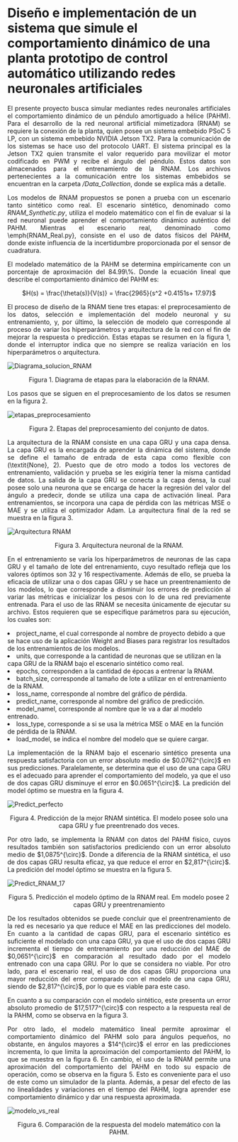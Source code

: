 # Diseño e implementación de un sistema que simule el comportamiento dinámico de una planta prototipo de control automático utilizando redes neuronales artificiales

<p align = justify>
El presente proyecto busca simular mediantes redes neuronales artificiales el comportamiento dinámico de un péndulo amortiguado a hélice (PAHM). Para el desarrollo de la red neuronal artificial mimetizadora (RNAM) se requiere la conexión de la planta, quien posee un sistema embebido PSoC 5 LP, con un sistema embebido NVIDIA Jetson TX2. Para la comunicación de los sistemas se hace uso del protocolo UART. El sistema principal es la Jetson TX2 quien transmite el valor requerido para movilizar el motor codificado en PWM y recibe el ángulo del péndulo. Estos datos son almacenados para el entrenamiento de la RNAM. Los archivos pertenecientes a la comunicación entre los sistemas embebidos se encuentran en la carpeta <em>/Data_Collection</em>, donde se explica más a detalle.

<p align = justify>
Los modelos de RNAM propuestos se ponen a prueba con un escenario tanto sintético como real. El escenario sintético, denominado como <em>RNAM_Synthetic.py</em>, utiliza el modelo matemático con el fin de evaluar si la red neuronal puede aprender el comportamiento dinámico auténtico del PAHM. Mientras el escenario real, denominado como \emph{RNAM_Real.py}, consiste en el uso de datos físicos del PAHM, donde existe influencia de la incertidumbre proporcionada por el sensor de cuadratura.

<p align = justify>
El modelado matemático de la PAHM se determina empíricamente con un porcentaje de aproximación del 84.99\%. Donde la ecuación lineal que describe el comportamiento dinámico del PAHM es:

<p align = center>
  $H(s) = \frac{\theta(s)}{V(s)} = \frac{2965}{s^2 +0.4151s+ 17.97}$  

<p align = justify>
El proceso de diseño de la RNAM tiene tres etapas: el preprocesamiento de los datos, selección e implementación del modelo neuronal y su entrenamiento, y, por último, la selección de modelo que corresponde al proceso de variar los hiperparámetros y arquitectura de la red con el fin de mejorar la respuesta o predicción. Estas etapas se resumen en la figura 1, donde el interruptor indica que no siempre se realiza variación en los hiperparámetros o arquitectura.

![Diagrama_solucion_RNAM](https://user-images.githubusercontent.com/79665536/202080098-d4d3eb9e-5302-413f-a2d5-493c76895aed.svg)
<p align = center>
Figura 1. Diagrama de etapas para la elaboración de la RNAM.

<p align = justify>
Los pasos que se siguen en el preprocesamiento de los datos se resumen en la figura 2.

![etapas_preprocesamiento](https://user-images.githubusercontent.com/79665536/202080952-93cd17b4-6dac-4b94-8391-ff2d77884d27.svg)
<p align = center>
Figura 2. Etapas del preprocesamiento del conjunto de datos.

<p align = justify>
La arquitectura de la RNAM consiste en una capa GRU y una capa densa. La capa GRU es la encargada de aprender la dinámica del sistema, donde se define el tamaño de entrada de esta capa como flexible con (\textit{None}, 2). Puesto que de otro modo a todos los vectores de entrenamiento, validación y prueba se les exigiría tener la misma cantidad de datos. La salida de la capa GRU se conecta a la capa densa, la cual posee solo una neurona que se encarga de hacer la regresión del valor del ángulo a predecir, donde se utiliza una capa de activación lineal. Para entrenamientos, se incorpora una capa de pérdida con las métricas MSE o MAE y se utiliza el optimizador Adam. La arquitectura final de la red se muestra en la figura 3. 

![Arquitectura RNAM](https://user-images.githubusercontent.com/79665536/202080510-57b35954-6ed4-4b93-a0fa-95b68014990c.svg)
<p align = center>
Figura 3. Arquitectura neuronal de la RNAM.

<p align = justify>
En el entrenamiento se varía los hiperparámetros de neuronas de las capa GRU y el tamaño de lote del entrenamiento, cuyo resultado refleja que los valores óptimos son 32 y 16 respectivamente. Además de ello, se prueba la eficacia de utilizar una o dos capas GRU y se hace un preentrenamiento de los modelos, lo que corresponde a disminuir los errores de predicción al variar las métricas e inicializar los pesos con lo de una red previamente entrenada. Para el uso de las RNAM se necesita únicamente de ejecutar su archivo. Estos requieren que se especifique parámetros para su ejecución, los cuales son:

<p align = justify>
<li>project_name, el cual corresponde al nombre de proyecto debido a que se hace uso de la aplicación Weight and Biases para registrar los resultados de los entrenamientos de los modelos.</li>
<li>units, que corresponde a la cantidad de neuronas que se utilizan en la capa GRU de la RNAM bajo el escenario sintético como real.</li>
<li>epochs, corresponden a la cantidad de épocas a entrenar la RNAM.</li>
<li>batch_size, corresponde al tamaño de lote a utilizar en el entrenamiento de la RNAM.</li>
<li>loss_name, corresponde al nombre del gráfico de pérdida.</li>
<li>predict_name, corresponde al nombre del gráfico de predicción.</li>
<li>model_namel, corresponde al nombre que le va a dar al modelo entrenado.</li>
<li>loss_type, corresponde a si se usa la métrica MSE o MAE en la función de pérdida de la RNAM.</li>
<li>load_model, se indica el nombre del modelo que se quiere cargar.</li>

<p align = justify>
La implementación de la RNAM bajo el escenario sintético presenta una respuesta satisfactoria con un error absoluto medio de $0.0762^{\circ}$ en sus predicciones. Paralelamente, se determina que el uso de una capa GRU es el adecuado para aprender el comportamiento del modelo, ya que el uso de dos capas GRU disminuye el error en $0.0651^{\circ}$. La predición del model óptimo se muestra en la figura 4.

![Predict_perfecto](https://user-images.githubusercontent.com/79665536/202081240-8dad5f01-bc70-449f-b6a8-92b4789ca5df.svg)
<p align = center>
Figura 4. Predicción de la mejor RNAM sintética. El modelo posee solo una capa GRU y fue preentrenado dos veces.
  
<p align = justify>
Por otro lado, se implementa la RNAM con datos del PAHM físico, cuyos resultados también son satisfactorios prediciendo con un error absoluto medio de $1,0875^{\circ}$. Donde a diferencia de la RNAM sintética, el uso de dos capas GRU resulta eficaz, ya que reduce el error en  $2,817^{\circ}$. La predición del model óptimo se muestra en la figura 5.

![Predict_RNAM_17](https://user-images.githubusercontent.com/79665536/202081172-edc50964-2574-4915-bc07-a79c79280bc4.svg)
<p align = center>
Figura 5. Predicción el modelo óptimo de la RNAM real. Em modelo posee 2 capas GRU y preentrenamiento
   
<p align = justify>
De los resultados obtenidos se puede concluir que el preentrenamiento de la red es necesario ya que reduce el MAE en las predicciones del modelo. En cuanto a la cantidad de capas GRU, para el escenario sintético es suficiente el modelado con una capa GRU, ya que el uso de dos capas GRU incrementa el tiempo de entrenamiento por una reducción del MAE de $0,0651^{\circ}$ en comparación al resultado dado por el modelo entrenado con una capa GRU. Por lo que se considera no viable. Por otro lado, para el escenario real, el uso de dos capas GRU proporciona una mayor reducción del error comparado con el modelo de una capa GRU, siendo de $2,817^{\circ}$, por lo que es viable para este caso.

<p align = justify>
En cuanto a su comparación con el modelo sintético, este presenta un error absoluto promedio de $17,5177^{\circ}$ con respecto a la respuesta real de la PAHM, como se observa en la figura 3.

<p align = justify>
Por otro lado, el modelo matemático lineal permite aproximar el comportamiento dinámico del PAHM solo para ángulos pequeños, no obstante, en ángulos mayores a $14^{\circ}$ el error en las predicciones incrementa, lo que limita la aproximación del comportamiento del PAHM, lo que se muestra en la figura 6. En cambio, el uso de la RNAM permite una aproximación del comportamiento del PAHM en todo su espacio de operación, como se observa en la figura 5. Esto es conveniente para el uso de este como un simulador de la planta. Además, a pesar del efecto de las no linealidades y variaciones en el tiempo del PAHM, logra aprender ese comportamiento dinámico y dar una respuesta aproximada.

![modelo_vs_real](https://user-images.githubusercontent.com/79665536/202081323-a255b6ce-04a0-4a48-8943-ad0a5b0e56f8.svg)
<p align = center>
Figura 6. Comparación de la respuesta del modelo matemático con la PAHM.
